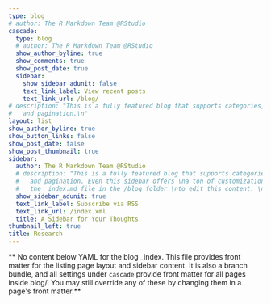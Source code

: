 ```yaml
---
type: blog
# author: The R Markdown Team @RStudio
cascade:
  type: blog
  # author: The R Markdown Team @RStudio
  show_author_byline: true
  show_comments: true
  show_post_date: true
  sidebar:
    show_sidebar_adunit: false
    text_link_label: View recent posts
    text_link_url: /blog/
# description: "This is a fully featured blog that supports categories, \ntags, series,
#   and pagination.\n"
layout: list
show_author_byline: true
show_button_links: false
show_post_date: false
show_post_thumbnail: true
sidebar:
  author: The R Markdown Team @RStudio
  # description: "This is a fully featured blog that supports categories,\ntags, series,
  #   and pagination. Even this sidebar offers \na ton of customizations.\n\nCheck out
  #   the _index.md file in the /blog folder \nto edit this content. \n"
  show_sidebar_adunit: true
  text_link_label: Subscribe via RSS
  text_link_url: /index.xml
  title: A Sidebar for Your Thoughts
thumbnail_left: true
title: Research
---
```


** No content below YAML for the blog _index. This file provides front matter for the listing page layout and sidebar content. It is also a branch bundle, and all settings under `cascade` provide front matter for all pages inside blog/. You may still override any of these by changing them in a page's front matter.**
